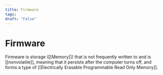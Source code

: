 ```yaml
---
title: Firmware
tags:
draft: "False"
---
```

# Firmware 
Firmware is storage ([[Memory]]) that is not frequently written to and is [[nonvolatile]], meaning that it persists after the computer turns off, and forms a type of [[Electrically Erasable Programmable Read Only Memory]]. 